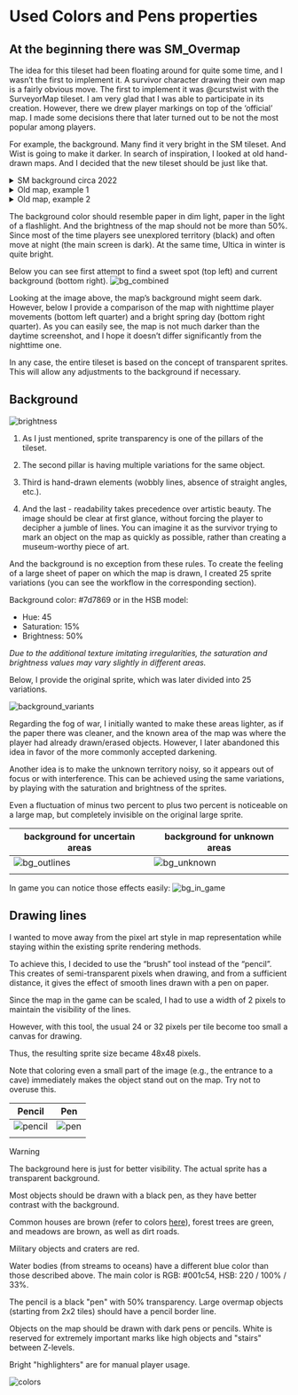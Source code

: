 # Used Colors and Pens properties

## At the beginning there was SM_Overmap

The idea for this tileset had been floating around for quite some time, and I wasn’t the first to implement it. A survivor character drawing their own map is a fairly obvious move. The first to implement it was @curstwist with the SurveyorMap tileset. I am very glad that I was able to participate in its creation. However, there we drew player markings on top of the ‘official’ map. I made some decisions there that later turned out to be not the most popular among players.

For example, the background. Many find it very bright in the SM tileset. And Wist is going to make it darker. In search of inspiration, I looked at old hand-drawn maps. And I decided that the new tileset should be just like that.

<details>
   <summary>SM background circa 2022</summary>

![2022 SurveryorMap screenshot](./images/SM_example.png)

</details>

<details>
   <summary>Old map, example 1</summary>

![Actual map, 1500-1600](./images/old_map1.png)

</details>

<details>
   <summary>Old map, example 2</summary>

![Actual map, 1800-1900](./images/old_map2.png)

</details>

The background color should resemble paper in dim light, paper in the light of a flashlight. And the brightness of the map should not be more than 50%. Since most of the time players see unexplored territory (black) and often move at night (the main screen is dark). At the same time, Ultica in winter is quite bright.

Below you can see first attempt to find a sweet spot (top left) and current background (bottom right).
![bg_combined](./images/backgrounds.png)

Looking at the image above, the map’s background might seem dark. However, below I provide a comparison of the map with nighttime player movements (bottom left quarter) and a bright spring day (bottom right quarter). As you can easily see, the map is not much darker than the daytime screenshot, and I hope it doesn’t differ significantly from the nighttime one.

In any case, the entire tileset is based on the concept of transparent sprites. This will allow any adjustments to the background if necessary.

## Background

![brightness](./images/brightness_test.png)

1) As I just mentioned, sprite transparency is one of the pillars of the tileset.

2) The second pillar is having multiple variations for the same object.

3) Third is hand-drawn elements (wobbly lines, absence of straight angles, etc.).

4) And the last - readability takes precedence over artistic beauty. The image should be clear at first glance, without forcing the player to decipher a jumble of lines. You can imagine it as the survivor trying to mark an object on the map as quickly as possible, rather than creating a museum-worthy piece of art.

And the background is no exception from these rules. To create the feeling of a large sheet of paper on which the map is drawn, I created 25 sprite variations (you can see the workflow in the corresponding section).

Background color: #7d7869 or in the HSB model:

- Hue: 45
- Saturation: 15%
- Brightness: 50%

*Due to the additional texture imitating irregularities, the saturation and brightness values may vary slightly in different areas.*

Below, I provide the original sprite, which was later divided into 25 variations.

![background_variants](./images/bg_variants.png)

Regarding the fog of war, I initially wanted to make these areas lighter, as if the paper there was cleaner, and the known area of the map was where the player had already drawn/erased objects. However, I later abandoned this idea in favor of the more commonly accepted darkening.

Another idea is to make the unknown territory noisy, so it appears out of focus or with interference. This can be achieved using the same variations, by playing with the saturation and brightness of the sprites.

Even a fluctuation of minus two percent to plus two percent is noticeable on a large map, but completely invisible on the original large sprite.

| background for uncertain areas | background for unknown areas |
|--------------------------------|------------------------------|
| ![bg_outlines](./images/bg_outlines_variants.png) | ![bg_unknown](./images/bg_unknown_variants.png) |
| | |

In game you can notice those effects easily:
![bg_in_game](./images/backgrounds_in_game.png)

## Drawing lines

I wanted to move away from the pixel art style in map representation while staying within the existing sprite rendering methods.

To achieve this, I decided to use the “brush” tool instead of the “pencil”. This creates of semi-transparent pixels when drawing, and from a sufficient distance, it gives the effect of smooth lines drawn with a pen on paper.

Since the map in the game can be scaled, I had to use a width of 2 pixels to maintain the visibility of the lines.

However, with this tool, the usual 24 or 32 pixels per tile become too small a canvas for drawing.

Thus, the resulting sprite size became 48x48 pixels.

Note that coloring even a small part of the image (e.g., the entrance to a cave) immediately makes the object stand out on the map. Try not to overuse this.

| Pencil | Pen |
|--------|-----|
| ![pencil](./images/cave_pencil.png) | ![pen](./images/cave_pen.png) |
| | |

> [!WARNING]
> The background here is just for better visibility. The actual sprite has a transparent background.

Most objects should be drawn with a black pen, as they have better contrast with the background.

Common houses are brown (refer to colors [here](./fallback.md)), forest trees are green, and meadows are brown, as well as dirt roads.

Military objects and craters are red.

Water bodies (from streams to oceans) have a different blue color than those described above. The main color is RGB: #001c54, HSB: 220 / 100% / 33%.

The pencil is a black "pen" with 50% transparency. Large overmap objects (starting from 2x2 tiles) should have a pencil border line.

Objects on the map should be drawn with dark pens or pencils. White is reserved for extremely important marks like high objects and "stairs" between Z-levels.

Bright "highlighters" are for manual player usage.

![colors](./images/colors.png)

